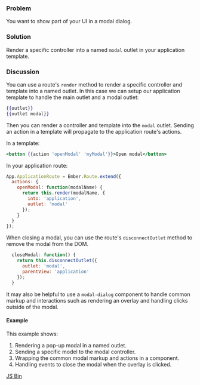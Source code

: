 ### Problem
You want to show part of your UI in a modal dialog.

### Solution
Render a specific controller into a named `modal` outlet in your application
template.

### Discussion
You can use a route's `render` method to render a specific controller and
template into a named outlet. In this case we can setup our application template
to handle the main outlet and a modal outlet:

```handlebars
{{outlet}}
{{outlet modal}}
```

Then you can render a controller and template into the `modal` outlet.  Sending
an action in a template will propagate to the application route's actions.

In a template:

```handlebars
<button {{action 'openModal' 'myModal'}}>Open modal</button>
```

In your application route:

```javascript
App.ApplicationRoute = Ember.Route.extend({
  actions: {
    openModal: function(modalName) {
      return this.render(modalName, {
        into: 'application',
        outlet: 'modal'
      });
    }
  }
});
```

When closing a modal, you can use the route's `disconnectOutlet` method to remove
the modal from the DOM.

```javascript
  closeModal: function() {
    return this.disconnectOutlet({
      outlet: 'modal',
      parentView: 'application'
    });
  }
```

It may also be helpful to use a `modal-dialog` component to handle common markup
and interactions such as rendering an overlay and handling clicks outside of the
modal.

#### Example

This example shows:

  1. Rendering a pop-up modal in a named outlet.
  1. Sending a specific model to the modal controller.
  1. Wrapping the common modal markup and actions in a component.
  1. Handling events to close the modal when the overlay is clicked.

<a class="jsbin-embed" href="http://emberjs.jsbin.com/lokozegi/4/edit?output">JS Bin</a>

